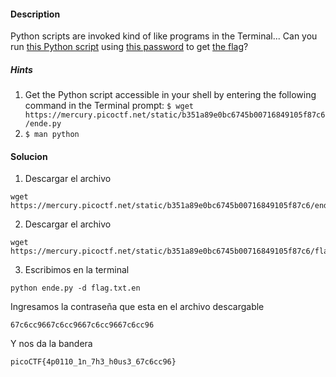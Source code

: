 
#### Description

Python scripts are invoked kind of like programs in the Terminal... Can you run [this Python script](https://mercury.picoctf.net/static/b351a89e0bc6745b00716849105f87c6/ende.py) using [this password](https://mercury.picoctf.net/static/b351a89e0bc6745b00716849105f87c6/pw.txt) to get [the flag](https://mercury.picoctf.net/static/b351a89e0bc6745b00716849105f87c6/flag.txt.en)?



##### Hints
1. Get the Python script accessible in your shell by entering the following command in the Terminal prompt: `$ wget https://mercury.picoctf.net/static/b351a89e0bc6745b00716849105f87c6/ende.py`
2. `$ man python`



#### Solucion
1. Descargar el archivo 
```
wget https://mercury.picoctf.net/static/b351a89e0bc6745b00716849105f87c6/ende.py
```
2. Descargar el archivo
```
wget https://mercury.picoctf.net/static/b351a89e0bc6745b00716849105f87c6/flag.txt.en
```
3. Escribimos en la terminal 
```
python ende.py -d flag.txt.en
```
Ingresamos la contraseña que esta en el archivo descargable
```
67c6cc9667c6cc9667c6cc9667c6cc96
```
Y nos da la bandera
```
picoCTF{4p0110_1n_7h3_h0us3_67c6cc96}
```